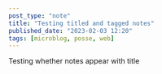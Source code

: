 ```yaml
---
post_type: "note" 
title: "Testing titled and tagged notes"
published_date: "2023-02-03 12:20"
tags: [microblog, posse, web]
---
```


Testing whether notes appear with title 